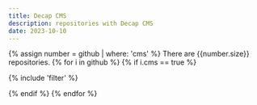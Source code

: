 ```yaml
---
title: Decap CMS
description: repositories with Decap CMS
date: 2023-10-10
---
```

{% assign number = github | where: 'cms' %}
There are {{number.size}} repositories.
{% for i in github %}
{% if i.cms == true %}

{% include 'filter' %}

{% endif %}
{% endfor %}